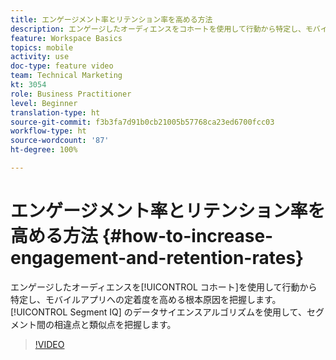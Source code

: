```yaml
---
title: エンゲージメント率とリテンション率を高める方法
description: エンゲージしたオーディエンスをコホートを使用して行動から特定し、モバイルアプリへの定着度を高める根本原因を把握します。Segment IQ のデータサイエンスアルゴリズムを使用して、セグメント間の相違点と類似点を把握します。
feature: Workspace Basics
topics: mobile
activity: use
doc-type: feature video
team: Technical Marketing
kt: 3054
role: Business Practitioner
level: Beginner
translation-type: ht
source-git-commit: f3b3fa7d91b0cb21005b57768ca23ed6700fcc03
workflow-type: ht
source-wordcount: '87'
ht-degree: 100%

---
```



# エンゲージメント率とリテンション率を高める方法 {#how-to-increase-engagement-and-retention-rates}

エンゲージしたオーディエンスを[!UICONTROL コホート]を使用して行動から特定し、モバイルアプリへの定着度を高める根本原因を把握します。[!UICONTROL Segment IQ] のデータサイエンスアルゴリズムを使用して、セグメント間の相違点と類似点を把握します。

>[!VIDEO](https://video.tv.adobe.com/v/27825/?quality=12)
